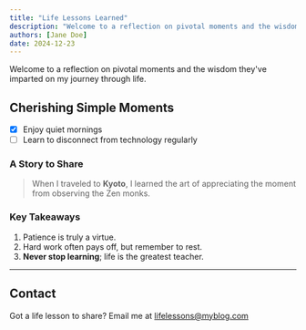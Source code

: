 ```yaml
---
title: "Life Lessons Learned"
description: "Welcome to a reflection on pivotal moments and the wisdom they've imparted on my journey through life."
authors: [Jane Doe]
date: 2024-12-23
---
```


Welcome to a reflection on pivotal moments and the wisdom they've imparted on my journey through life.

## Cherishing Simple Moments

- [x] Enjoy quiet mornings
- [ ] Learn to disconnect from technology regularly

### A Story to Share

> When I traveled to **Kyoto**, I learned the art of appreciating the moment from observing the Zen monks.

### Key Takeaways

1. Patience is truly a virtue.
2. Hard work often pays off, but remember to rest.
3. **Never stop learning**; life is the greatest teacher.

---

## Contact

Got a life lesson to share? Email me at [lifelessons@myblog.com](mailto:lifelessons@myblog.com)
